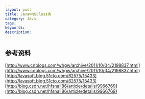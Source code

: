 ```yaml
---
layout: post
title: Java中的Class类
category: Java
tags:
keywords:
description:
---
```


参考资料
---
[http://www.cnblogs.com/whgw/archive/2011/10/04/2198837.html](http://www.cnblogs.com/whgw/archive/2011/10/04/2198837.html)  
[http://lavasoft.blog.51cto.com/62575/15433](http://lavasoft.blog.51cto.com/62575/15433)  
[http://blog.csdn.net/hfsnail86/article/details/9966769](http://blog.csdn.net/hfsnail86/article/details/9966769)  

